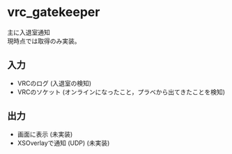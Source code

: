 # vrc_gatekeeper
主に入退室通知  
現時点では取得のみ実装。

## 入力
* VRCのログ (入退室の検知)
* VRCのソケット (オンラインになったこと，プラベから出てきたことを検知)

## 出力
* 画面に表示 (未実装)
* XSOverlayで通知 (UDP) (未実装)
